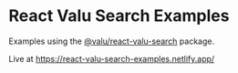 # React Valu Search Examples

Examples using the [@valu/react-valu-search](https://docs.valusearch.pro/react-valu-search/introduction) package.

Live at <https://react-valu-search-examples.netlify.app/>
